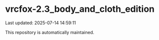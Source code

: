 # vrcfox-2.3_body_and_cloth_edition

Last updated: 2025-07-14 14:59:11

This repository is automatically maintained.
